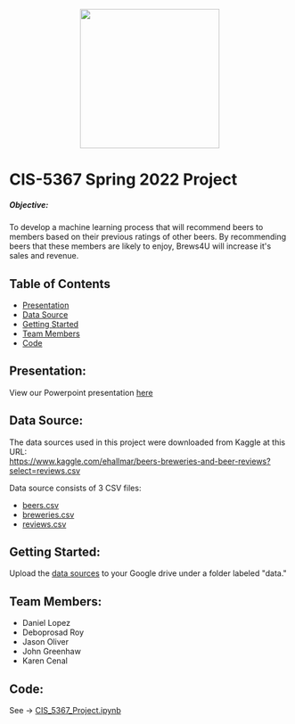 <p align="center"><img src="https://user-images.githubusercontent.com/99715711/159218545-eeb90048-1c25-4bb8-b8e5-8e6bf051b906.png" width="250"></p>

# CIS-5367 Spring 2022 Project

##### Objective: 
To develop a machine learning process that will recommend beers to members based on their previous ratings of other beers. By recommending beers that these members are likely to enjoy, Brews4U will increase it's sales and revenue. 

## **Table of Contents**
* [Presentation](#presentation)
* [Data Source](#datasource)
* [Getting Started](#gettingstarted)
* [Team Members](#team-members)
* [Code](#code)

## <a name="presentation"></a>Presentation:
View our Powerpoint presentation [here](https://docs.google.com/presentation/d/16uC5Oro4aASedkhtJf2YY8d_E9jJSqdJZLdwfkVkmkM/edit?usp=sharing)

## <a name="datasource"></a>Data Source:
The data sources used in this project were downloaded from Kaggle at this URL:
<br>https://www.kaggle.com/ehallmar/beers-breweries-and-beer-reviews?select=reviews.csv</br>

Data source consists of 3 CSV files:
- [beers.csv](https://www.kaggle.com/ehallmar/beers-breweries-and-beer-reviews?select=beers.csv)
- [breweries.csv](https://www.kaggle.com/ehallmar/beers-breweries-and-beer-reviews?select=breweries.csv)
- [reviews.csv](https://www.kaggle.com/ehallmar/beers-breweries-and-beer-reviews?select=reviews.csv)

## <a name="gettingstarted"></a>Getting Started:
Upload the [data sources](#datasource) to your Google drive under a folder labeled "data."

## <a name="team-members"></a>Team Members: 
* Daniel Lopez
* Deboprosad Roy
* Jason Oliver
* John Greenhaw
* Karen Cenal

## <a name="code"></a>Code: 
See -> [CIS_5367_Project.ipynb](CIS_5367_Project.ipynb)
